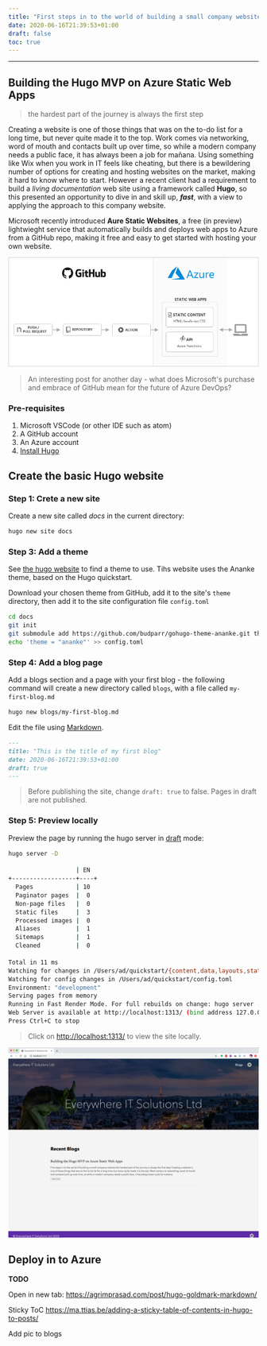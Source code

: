 ```yaml
---
title: "First steps in to the world of building a small company website"
date: 2020-06-16T21:39:53+01:00
draft: false
toc: true
---
```






___

## Building the Hugo MVP on Azure Static Web Apps

>the hardest part of the journey is always the first step

Creating a website is one of those things that was on the to-do list for a long time, but never quite made it to the top. Work comes via networking, word of mouth and contacts built up over time, so while a modern company needs a public face, it has always been a job for mañana. Using something like Wix when you work in IT feels like cheating, but there is a bewildering number of options for creating and hosting websites on the market, making it hard to know where to start. However a recent client had a requirement to build a *living documentation* web site using a framework called __Hugo__, so this presented an opportunity to dive in and skill up, ___fast___, with a view to applying the approach to this company website.

Microsoft recently introduced __Aure Static Websites__, a free (in preview) lightwieght service that automatically builds and deploys web apps to Azure from a GitHub repo, making it free and easy to get started with hosting your own website.

![staic apps overview](/images/static-apps-overview.png)

> An interesting post for another day - what does Microsoft's purchase and embrace of GitHub mean for the future of Azure DevOps?

### Pre-requisites

1. Microsoft VSCode (or other IDE such as atom)
2. A GitHub account
3. An Azure account
4. [Install Hugo](https://gohugo.io/getting-started/installing/)

## Create the basic Hugo website

### Step 1: Crete a new site

Create a new site called *docs* in the current directory:

```bash
hugo new site docs
```

### Step 3: Add a theme

See [the hugo website](https://themes.gohugo.io) to find a theme to use. Tihs website uses the Ananke theme, based on the Hugo quickstart. 

Download your chosen theme from GitHub, add it to the site's `theme` directory, then add it to the site configuration file `config.toml`


```bash
cd docs
git init
git submodule add https://github.com/budparr/gohugo-theme-ananke.git themes/ananke
echo 'theme = "ananke"' >> config.toml
```

### Step 4: Add a blog page

Add a blogs section and a page with your first blog - the following command will create a new directory called `blogs`, with a file called `my-first-blog.md`

```bash
hugo new blogs/my-first-blog.md
```

Edit the file using [Markdown](https://https://www.markdownguide.org/cheat-sheet/). 

```markdown
---
title: "This is the title of my first blog"
date: 2020-06-16T21:39:53+01:00
draft: true
---
```

> Before publishing the site, change `draft: true` to false. Pages in draft are not published.

### Step 5: Preview locally

Preview the page by running the hugo server in [draft](https://gohugo.io/getting-started/usage/#draft-future-and-expired-content) mode:

```bash
hugo server -D

                   | EN
+------------------+----+
  Pages            | 10
  Paginator pages  |  0
  Non-page files   |  0
  Static files     |  3
  Processed images |  0
  Aliases          |  1
  Sitemaps         |  1
  Cleaned          |  0

Total in 11 ms
Watching for changes in /Users/ad/quickstart/{content,data,layouts,static,themes}
Watching for config changes in /Users/ad/quickstart/config.toml
Environment: "development"
Serving pages from memory
Running in Fast Render Mode. For full rebuilds on change: hugo server --disableFastRender
Web Server is available at http://localhost:1313/ (bind address 127.0.0.1)
Press Ctrl+C to stop
```

> Click on [http://localhost:1313/](http://localhost:1313/) to view the site locally.

![staic apps overview](/images/web-preview.png)

## Deploy in to Azure

__TODO__

Open in new tab:
https://agrimprasad.com/post/hugo-goldmark-markdown/

Sticky ToC
https://ma.ttias.be/adding-a-sticky-table-of-contents-in-hugo-to-posts/

Add pic to blogs